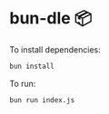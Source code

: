 # bun-dle 📦

To install dependencies:

```bash
bun install
```

To run:

```bash
bun run index.js
```
